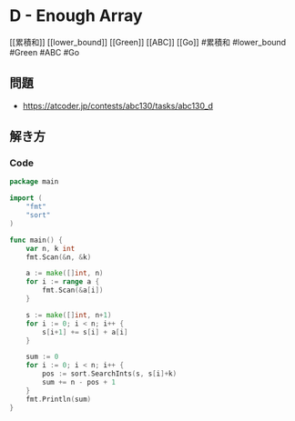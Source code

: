 # D - Enough Array
[[累積和]] [[lower_bound]] [[Green]] [[ABC]] [[Go]]
#累積和 #lower_bound #Green #ABC #Go 

## 問題
- https://atcoder.jp/contests/abc130/tasks/abc130_d

## 解き方
### Code
```go
package main

import (
	"fmt"
	"sort"
)

func main() {
	var n, k int
	fmt.Scan(&n, &k)

	a := make([]int, n)
	for i := range a {
		fmt.Scan(&a[i])
	}

	s := make([]int, n+1)
	for i := 0; i < n; i++ {
		s[i+1] += s[i] + a[i]
	}

	sum := 0
	for i := 0; i < n; i++ {
		pos := sort.SearchInts(s, s[i]+k)
		sum += n - pos + 1
	}
	fmt.Println(sum)
}
```